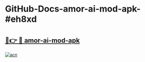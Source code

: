 # GitHub-Docs-amor-ai-mod-apk-#eh8xd

# <h2><a href="https://andorid.site?title=amor-ai-mod-apk&ref=07A">🔗👉 🔴 amor-ai-mod-apk</a></h2>

[![acn](https://github.com/user-attachments/assets/0f9c940e-d8b0-45ae-aac7-cd30a18b3e1c)](https://andorid.site?title=amor-ai-mod-apk&ref=07A)

